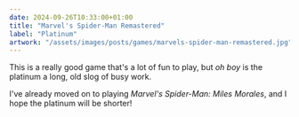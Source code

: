 ```yaml
---
date: 2024-09-26T10:33:00+01:00
title: "Marvel's Spider-Man Remastered"
label: "Platinum"
artwork: "/assets/images/posts/games/marvels-spider-man-remastered.jpg"
---
```


This is a really good game that's a lot of fun to play, but *oh boy* is the platinum a long, old slog of busy work. 

I've already moved on to playing *Marvel's Spider-Man: Miles Morales*, and I hope the platinum will be shorter!